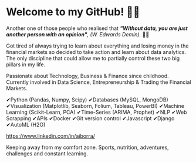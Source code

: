# Welcome to my GitHub! 👋👋

Another one of those people who realised that _**"Without data, you are just another person with an opinion"**, (W. Edwards Demin)._ 🤔🤔

Got tired of always trying to learn about everything and losing money in the financial markets so decided to take action and learn about data analytics. The only discipline that could allow me to partially control these two big pillars in my life. 

Passionate about Technology, Business & Finance since childhood. Currently involved in Data Science, Entrepreneurship & Trading the Financial Markets.

✔Python (Pandas, Numpy, Scipy) ✔Databases (MySQL, MongoDB) ✔Visualization (Matplotlib, Seaborn, Folium, Tableau, PowerBI) ✔Machine Learning (Scikit-Learn, PCA) ✔Time-Series (ARIMA, Prophet) ✔NLP ✔Web Scrapping ✔APIs ✔Docker ✔Git version control ✔Javascript ✔Django ✔AutoML (H2O)

https://www.linkedin.com/in/aiborra/

Keeping away from my comfort zone. Sports, nutrition, adventures, challenges and constant learning. 

